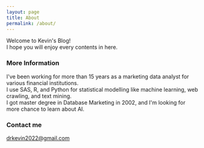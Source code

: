 ```yaml
---
layout: page
title: About
permalink: /about/
---
```


Welcome to Kevin's Blog!  
I hope you will enjoy every contents in here.

### More Information

I've been working for more than 15 years as a marketing data analyst for various financial institutions.  
I use SAS, R, and Python for statistical modelling like machine learning, web crawling, and text mining.  
I got master degree in Database Marketing in 2002, and I'm looking for more chance to learn about AI.

### Contact me

[drkevin2022@gmail.com](mailto:drkevin2022@gmail.com)
